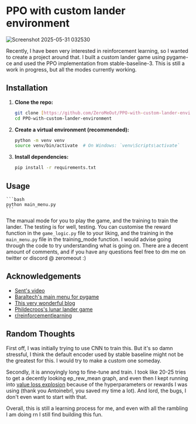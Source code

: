 
# PPO with custom lander environment
![Screenshot 2025-05-31 032530](https://github.com/user-attachments/assets/4eef797e-f016-47cf-af04-0f8900129b01)

Recently, I have been very interested in reinforcement learning, so I wanted to create a project around that. I built a custom lander game using pygame-ce and used the PPO implementation from stable-baseline-3. This is still a work in progress, but all the modes currently working.




## Installation

1.  **Clone the repo:**
    ```bash
    git clone [https://github.com/ZeroMeOut/PPO-with-custom-lander-environment.git](https://github.com/ZeroMeOut/PPO-with-custom-lander-environment.git)
    cd PPO-with-custom-lander-environment
    ```

2.  **Create a virtual environment (recommended):**
    ```bash
    python -m venv venv
    source venv/bin/activate  # On Windows: `venv\Scripts\activate`
    ```

3.  **Install dependencies:**
    ```bash
    pip install -r requirements.txt
    ```


    
## Usage
    ```bash
    python main_menu.py
    ```
The manual mode for you to play the game, and the training to train the lander. The testing is for well, testing.
You can customise the reward function in the ``game_logic.py`` file to your liking, and the training in the ``main_menu.py`` file in the training_mode function.
I would advise going through the code to try understanding what is going on. There are a decent amount of comments, and if you have any questions feel free to dm me on twitter or discord @ zeromeout :)



## Acknowledgements

 - [Sent's video](https://www.youtube.com/watch?v=uKnjGn8fF70&t=540s)
 - [Baraltech's main menu for pygame](https://github.com/baraltech/Menu-System-PyGamee)
 - [This very wonderful blog](https://antoinebrl.github.io/blog/rl-mars-lander/#reward-shaping)
 - [Phildecroos's lunar lander game](https://github.com/phildecroos/lunar_lander/)
 - [r/reinforcementlearning](https://www.reddit.com/r/reinforcementlearning/s/GGCzYxGnLp)
 


## Random Thoughts
First off, I was initially trying to use CNN to train this. But it's so damn stressful, I think the default encoder used by stable baseline might not be the greatest for this. I would try to make a custom one someday.

Secondly, it is annoyingly long to fine-tune and train. I took like 20-25 tries to get a decently looking ep_rew_mean graph, and even then I kept running into [value loss explosion](https://medium.com/@kaige.yang0110/in-training-ppo-how-to-balance-value-loss-and-policy-loss-cbf10d9d6b86) because of the hyperparameters or rewards I was using (thank you Antoinebrl, you saved my time a lot). And lord, the bugs, I don't even want to start with that.

Overall, this is still a learning process for me, and even with all the rambling I am doing rn I still find building this fun.
